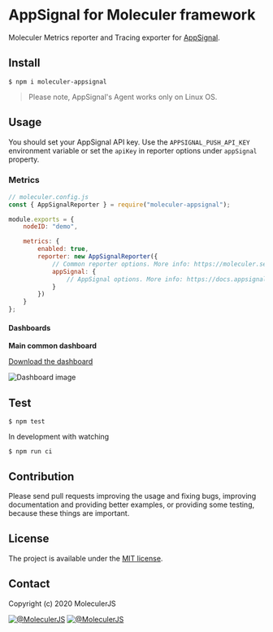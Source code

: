 # AppSignal for Moleculer framework
Moleculer Metrics reporter and Tracing exporter for [AppSignal](https://appsignal.com/).

## Install

```
$ npm i moleculer-appsignal
```

>Please note, AppSignal's Agent works only on Linux OS.

## Usage

You should set your AppSignal API key. Use the `APPSIGNAL_PUSH_API_KEY` environment variable or set the `apiKey` in reporter options under `appSignal` property.

### Metrics
```js
// moleculer.config.js
const { AppSignalReporter } = require("moleculer-appsignal");

module.exports = {
    nodeID: "demo",

    metrics: {
        enabled: true,
        reporter: new AppSignalReporter({
            // Common reporter options. More info: https://moleculer.services/docs/0.14/metrics.html#Metrics-Reporters
            appSignal: {
                // AppSignal options. More info: https://docs.appsignal.com/nodejs/configuration
            }
        })
    }
};
```

#### Dashboards
**Main common dashboard**

[Download the dashboard](dashboards/Moleculer-Main.json)

![Dashboard image](https://user-images.githubusercontent.com/306521/87221154-16853600-c36a-11ea-80e3-04c8b7a0e4fe.png)


## Test
```
$ npm test
```

In development with watching

```
$ npm run ci
```

## Contribution
Please send pull requests improving the usage and fixing bugs, improving documentation and providing better examples, or providing some testing, because these things are important.

## License
The project is available under the [MIT license](https://tldrlegal.com/license/mit-license).

## Contact
Copyright (c) 2020 MoleculerJS

[![@MoleculerJS](https://img.shields.io/badge/github-moleculerjs-green.svg)](https://github.com/moleculerjs) [![@MoleculerJS](https://img.shields.io/badge/twitter-MoleculerJS-blue.svg)](https://twitter.com/MoleculerJS)